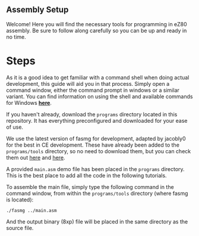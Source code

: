 ## Assembly Setup

Welcome! Here you will find the necessary tools for programming in eZ80 assembly. Be sure to follow along carefully so you can be up and ready in no time.

# Steps

As it is a good idea to get familiar with a command shell when doing actual development, this guide will aid you in that process. Simply open a command window, either the command prompt in windows or a similar variant. You can find information on using the shell and available commands for Windows [**here**](http://ss64.com/nt/).

If you haven't already, download the `programs` directory located in this repository. It has everything preconfigured and downloaded for your ease of use.

We use the latest version of fasmg for development, adapted by jacobly0 for the best in CE development. These have already been added to the `programs/tools` directory, so no need to download them, but you can check them out [here](https://github.com/jacobly0/fasmg-ez80) and [here](https://flatassembler.net/download.php).

A provided `main.asm` demo file has been placed in the `programs` directory. This is the best place to add all the code in the following tutorials.

To assemble the main file, simply type the following command in the command window, from within the `programs/tools` directory (where fasmg is located):

    ./fasmg ../main.asm

And the output binary (8xp) file will be placed in the same directory as the source file.
